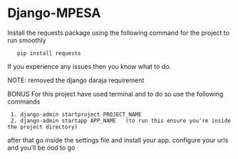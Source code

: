 # Django-MPESA


Install the requests package using the following command for the project to run smoothly

       pip install requests


If you experience any issues then you know what to do.

NOTE: removed the django daraja requirement


BONUS
For this project have used terminal and to do so use the following commands

     1. django-admin startproject PROJECT_NAME
	 2. django-admin startapp APP_NAME   (to run this ensure you're inside the project directory)

after that go inside the settings file and install your app.
configure your urls and you'll be ood to go
  


